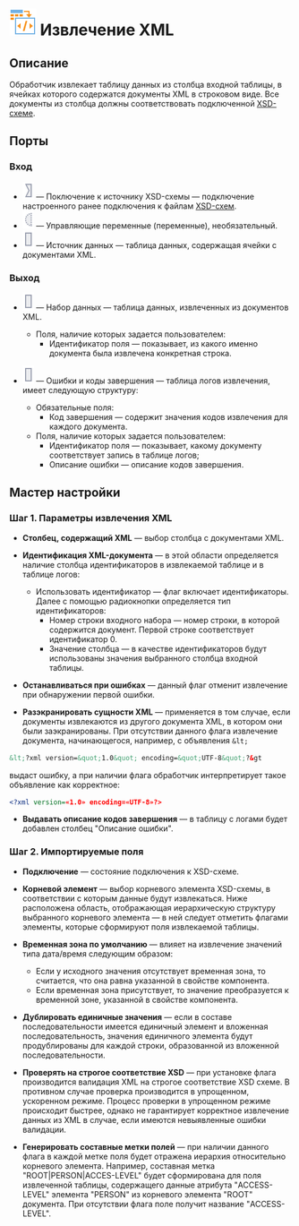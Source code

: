 # ![](../../images/icons/vendors/extractxml.svg) Извлечение XML

## Описание

Обработчик извлекает таблицу данных из столбца входной таблицы, в ячейках которого содержатся документы XML в строковом виде. Все документы из столбца должны соответствовать подключенной [XSD-схеме](https://ru.wikipedia.org/wiki/XML_Schema_%28W3C%29).

## Порты

### Вход

* ![](../../images/icons/ports/input_connection_inactive.svg) — Поключение к источнику XSD-схемы — подключение настроенного ранее подключения к файлам [XSD-схем](../../integration/connections/list/schemes.md).
* ![](../../images/icons/ports/optional_input_variable_inactive.svg) —  Управляющие переменные (переменные), необязательный.
* ![](../../images/icons/ports/input_table_inactive.svg) — Источник данных — таблица данных, содержащая ячейки с документами XML.

### Выход

* ![](../../images/icons/ports/output_table_inactive.svg) — Набор данных — таблица данных, извлеченных из документов XML.
  * Поля, наличие которых задается пользователем:
    * Идентификатор поля — показывает, из какого именно документа была извлечена конкретная строка.

* ![](../../images/icons/ports/output_table_inactive.svg) — Ошибки и коды завершения — таблица логов извлечения, имеет следующую структуру:
  * Обязательные поля:
    * Код завершения — содержит значения кодов извлечения для каждого документа.
  * Поля, наличие которых задается пользователем:
    * Идентификатор поля — показывает, какому документу соответствует запись в таблице логов;
    * Описание ошибки — описание кодов завершения.

## Мастер настройки

### Шаг 1. Параметры извлечения XML

* **Столбец, содержащий XML** — выбор столбца с документами XML.

* **Идентификация XML-документа** — в этой области определяется наличие столбца идентификаторов в извлекаемой таблице и в таблице логов:
  * Использовать идентификатор — флаг включает идентификаторы. Далее с помощью радиокнопки определяется тип идентификаторов:
    * Номер строки входного набора — номер строки, в которой содержится документ. Первой строке соответствует идентификатор 0.
    * Значение столбца — в качестве идентификаторов будут использованы значения выбранного столбца входной таблицы.

* **Останавливаться при ошибках** — данный флаг отменит извлечение при обнаружении первой ошибки.

* **Разэкранировать сущности XML** — применяется в том случае, если документы извлекаются из другого документа XML, в котором они были заэкранированы. При отсутствии данного флага извлечение документа, начинающегося, например, с объявления `&lt;`

```xml
&lt;?xml version=&quot;1.0&quot; encoding=&quot;UTF-8&quot;?&gt
```

выдаст ошибку, а при наличии флага обработчик интерпретирует такое объявление как корректное:

```xml
<?xml version=«1.0» encoding=«UTF-8»?>
```

* **Выдавать описание кодов завершения** — в таблицу с логами будет добавлен столбец "Описание ошибки".

### Шаг 2. Импортируемые поля

* **Подключение** — состояние подключения к XSD-схеме.

* **Корневой элемент** — выбор корневого элемента XSD-схемы, в соответствии с которым данные будут извлекаться. Ниже расположена область, отображающая иерархическую структуру выбранного корневого элемента — в ней следует отметить флагами элементы, которые сформируют поля извлекаемой таблицы.

* **Временная зона по умолчанию** — влияет на извлечение значений типа дата/время следующим образом:
  * Если у исходного значения отсутствует временная зона, то считается, что она равна указанной в свойстве компонента.
  * Если временная зона присутствует, то значение преобразуется к временной зоне, указанной в свойстве компонента.

* **Дублировать единичные значения** — если в составе последовательности имеется единичный элемент и вложенная последовательность, значения единичного элемента будут продублированы для каждой строки, образованной из вложенной последовательности.

* **Проверять на строгое соответствие XSD** — при установке флага производится валидация XML на строгое соответствие XSD схеме. В противном случае проверка производится в упрощенном, ускоренном режиме. Процесс проверки в упрощенном режиме происходит быстрее, однако не гарантирует корректное извлечение данных из XML в случае, если имеются невыявленные ошибки валидации.

* **Генерировать составные метки полей** — при наличии данного флага в каждой метке поля будет отражена иерархия относительно корневого элемента. Например, составная метка "ROOT|PERSON|ACCES-LEVEL" будет сформирована для поля извлеченной таблицы, содержащего данные атрибута "ACCESS-LEVEL" элемента "PERSON" из корневого элемента "ROOT" документа. При отсутствии флага поле получит название "ACCESS-LEVEL".